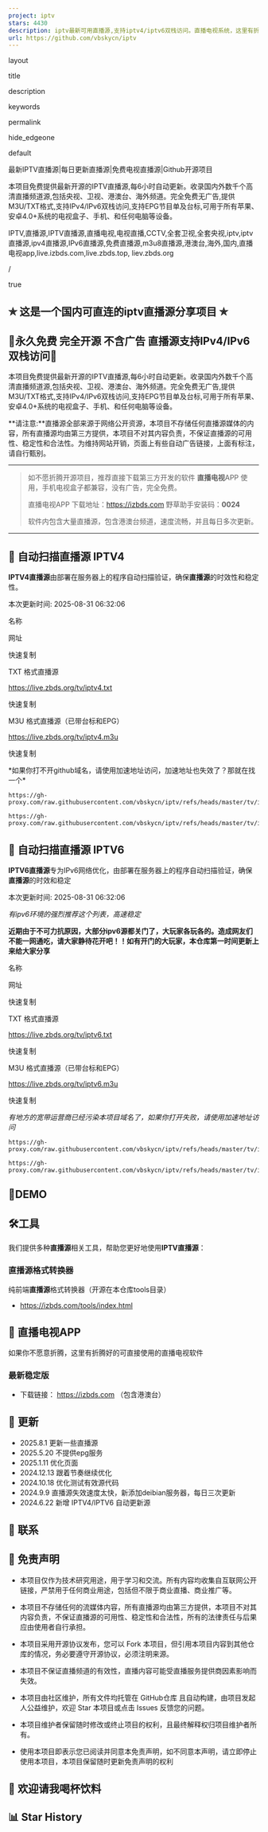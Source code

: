 ```yaml
---
project: iptv
stars: 4430
description: iptv最新可用直播源,支持iptv4/iptv6双栈访问。直播电视系统，这里有折腾好的，直接下载用吧。直播电视app电视手机全部兼容。（包含港澳台）
url: https://github.com/vbskycn/iptv
---
```


layout

title

description

keywords

permalink

hide\_edgeone

default

最新IPTV直播源|每日更新直播源|免费电视直播源|Github开源项目

本项目免费提供最新开源的IPTV直播源,每6小时自动更新。收录国内外数千个高清直播频道源,包括央视、卫视、港澳台、海外频道。完全免费无广告,提供M3U/TXT格式,支持IPv4/IPv6双栈访问,支持EPG节目单及台标,可用于所有苹果、安卓4.0+系统的电视盒子、手机、和任何电脑等设备。

IPTV,直播源,IPTV直播源,直播电视,电视直播,CCTV,全套卫视,全套央视,iptv,iptv直播源,ipv4直播源,IPv6直播源,免费直播源,m3u8直播源,港澳台,海外,国内,直播电视app,live.izbds.com,live.zbds.top, liev.zbds.org

/

true

✯ 这是一个国内可直连的iptv直播源分享项目 ✯
-------------------------

🔄永久免费 完全开源 不含广告 直播源支持IPv4/IPv6双栈访问🔄
-------------------------------------

本项目免费提供最新开源的IPTV直播源,每6小时自动更新。收录国内外数千个高清直播频道源,包括央视、卫视、港澳台、海外频道。完全免费无广告,提供M3U/TXT格式,支持IPv4/IPv6双栈访问,支持EPG节目单及台标,可用于所有苹果、安卓4.0+系统的电视盒子、手机、和任何电脑等设备。  
  
**请注意:**直播源全部来源于网络公开资源，本项目不存储任何直播源媒体的内容，所有直播源均由第三方提供，本项目不对其内容负责，不保证直播源的可用性、稳定性和合法性。为维持网站开销，页面上有些自动广告链接，上面有标注，请自行甄别。

* * *

> 如不愿折腾开源项目，推荐直接下载第三方开发的软件 **直播电视**APP 使用，手机电视盒子都兼容，没有广告，完全免费。
> 
> 直播电视APP 下载地址：https://izbds.com 野草助手安装码：**0024**
> 
> 软件内包含大量直播源，包含港澳台频道，速度流畅，并且每日多次更新。

* * *

📡 自动扫描直播源 IPTV4
----------------

**IPTV4直播源**由部署在服务器上的程序自动扫描验证，确保**直播源**的时效性和稳定性。

本次更新时间: 2025-08-31 06:32:06

名称

网址

快速复制

TXT 格式直播源

https://live.zbds.org/tv/iptv4.txt

快速复制

M3U 格式直播源（已带台标和EPG）

https://live.zbds.org/tv/iptv4.m3u

快速复制

\*如果你打不开github域名，请使用加速地址访问，加速地址也失效了？那就在找一个\*

```
https://gh-proxy.com/raw.githubusercontent.com/vbskycn/iptv/refs/heads/master/tv/iptv4.txt
```

```
https://gh-proxy.com/raw.githubusercontent.com/vbskycn/iptv/refs/heads/master/tv/iptv4.m3u
```

📡 自动扫描直播源 IPTV6
----------------

**IPTV6直播源**专为IPv6网络优化，由部署在服务器上的程序自动扫描验证，确保**直播源**的时效和稳定

本次更新时间: 2025-08-31 06:32:06

_有ipv6环境的强烈推荐这个列表，高速稳定_

**近期由于不可力抗原因，大部分ipv6源都关门了，大玩家各玩各的。造成网友们不能一网通吃，请大家静待花开吧！！如有开门的大玩家，本仓库第一时间更新上来给大家分享**

名称

网址

快速复制

TXT 格式直播源

https://live.zbds.org/tv/iptv6.txt

快速复制

M3U 格式直播源（已带台标和EPG）

https://live.zbds.org/tv/iptv6.m3u

快速复制

_有地方的宽带运营商已经污染本项目域名了，如果你打开失败，请使用加速地址访问_

```
https://gh-proxy.com/raw.githubusercontent.com/vbskycn/iptv/refs/heads/master/tv/iptv6.txt
```

```
https://gh-proxy.com/raw.githubusercontent.com/vbskycn/iptv/refs/heads/master/tv/iptv6.m3u
```

💽DEMO
------

🛠️工具
-----

我们提供多种**直播源**相关工具，帮助您更好地使用**IPTV直播源**：

### 直播源格式转换器

纯前端**直播源**格式转换器（开源在本仓库tools目录）

-   https://izbds.com/tools/index.html

📱 直播电视APP
----------

如果你不愿意折腾，这里有折腾好的可直接使用的直播电视软件

### 最新稳定版

-   下载链接： https://izbds.com （包含港澳台）

📅 更新
-----

-   2025.8.1 更新一些直播源
-   2025.5.20 不提供epg服务
-   2025.1.11 优化页面
-   2024.12.13 跟着节奏继续优化
-   2024.10.18 优化测试有效源代码
-   2024.9.9 直播源失效速度太快，新添加deibian服务器，每日三次更新
-   2024.6.22 新增 IPTV4/IPTV6 自动更新源

💬 联系
-----

📝 免责声明
-------

-   本项目仅作为技术研究用途，用于学习和交流。所有内容均收集自互联网公开链接，严禁用于任何商业用途，包括但不限于商业直播、商业推广等。
    
-   本项目不存储任何的流媒体内容，所有直播源均由第三方提供，本项目不对其内容负责，不保证直播源的可用性、稳定性和合法性，所有的法律责任与后果应由使用者自行承担。
    
-   本项目采用开源协议发布，您可以 Fork 本项目，但引用本项目内容到其他仓库的情况，务必要遵守开源协议，必须注明来源。
    
-   本项目不保证直播频道的有效性，直播内容可能受直播服务提供商因素影响而失效。
    
-   本项目由社区维护，所有文件均托管在 GitHub仓库 且自动构建，由项目发起人公益维护，欢迎 Star 本项目或点击 Issues 反馈您的问题。
    
-   本项目维护者保留随时修改或终止项目的权利，且最终解释权归项目维护者所有。
    
-   使用本项目即表示您已阅读并同意本免责声明，如不同意本声明，请立即停止使用本项目，本项目保留随时更新免责声明的权利
    

🎁 欢迎请我喝杯饮料
-----------

📊 Star History
---------------
